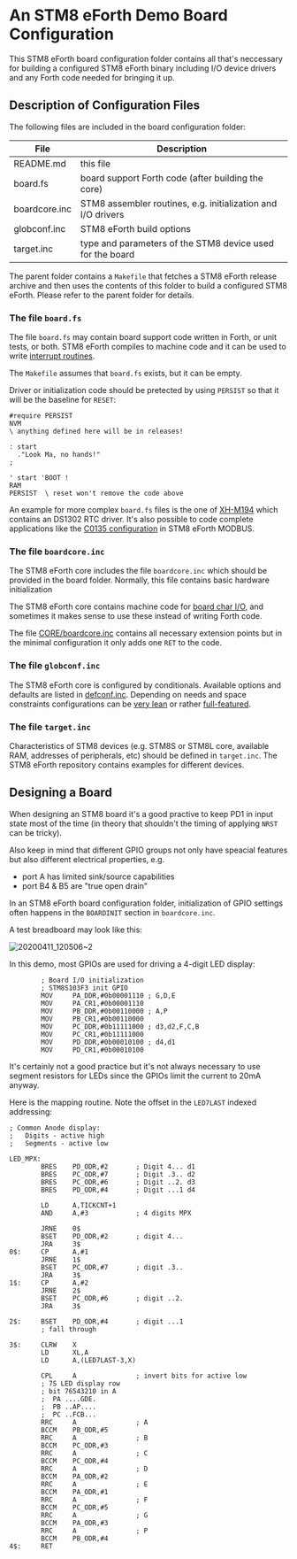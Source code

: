 # An STM8 eForth Demo Board Configuration

This STM8 eForth board configuration folder contains all that's neccessary for building a configured STM8 eForth binary including I/O device drivers and any Forth code needed for bringing it up.

## Description of Configuration Files
The following files are included in the board configuration folder:

File|Description
-|-
README.md|this file
board.fs|board support Forth code (after building the core)
boardcore.inc|STM8 assembler routines, e.g. initialization and I/O drivers
globconf.inc|STM8 eForth build options
target.inc|type and parameters of the STM8 device used for the board 

The parent folder contains a `Makefile` that fetches a STM8 eForth release archive and then uses the contents of this folder to build a configured STM8 eForth. Please refer to the parent folder for details.


### The file `board.fs`

The file `board.fs` may contain board support code written in Forth, or unit tests, or both. STM8 eForth compiles to machine code and it can be used to write [interrupt routines](https://github.com/TG9541/stm8ef/wiki/STM8-eForth-Interrupts). 

The `Makefile` assumes that `board.fs` exists, but it can be empty. 

Driver or initialization code should be pretected by using `PERSIST` so that it will be the baseline for `RESET`:

```Forth
#require PERSIST
NVM
\ anything defined here will be in releases!

: start
  ."Look Ma, no hands!"
;

' start 'BOOT !
RAM
PERSIST  \ reset won't remove the code above 
```

An example for more complex `board.fs` files is the one of [XH-M194](https://github.com/TG9541/stm8ef/blob/master/XH-M194/board.fs) which contains an DS1302 RTC driver. It's also possible to code complete applications like the [C0135 configuration](https://github.com/TG9541/stm8ef-modbus/tree/master/C0135) in STM8 eForth MODBUS.


### The file `boardcore.inc`

The STM8 eForth core includes the file `boardcore.inc` which should be provided in the board folder. Normally, this file contains basic hardware initialization 

The STM8 eForth core contains machine code for [board char I/O](https://github.com/TG9541/stm8ef/wiki/STM8-eForth-Board-Character-IO), and sometimes it makes sense to use these instead of writing Forth code.

The file [CORE/boardcore.inc](https://github.com/TG9541/stm8ef/blob/master/CORE/boardcore.inc) contains all necessary extension points but in the minimal configuration it only adds one `RET` to the code.

### The file `globconf.inc`

The STM8 eForth core is configured by conditionals. Available options and defaults are listed in [defconf.inc](https://github.com/TG9541/stm8ef/blob/master/inc/defconf.inc). Depending on needs and space constraints configurations can be [very lean](https://github.com/TG9541/stm8ef/tree/master/CORE) or rather [full-featured](https://github.com/TG9541/stm8ef/blob/master/MINDEV/globconf.inc).

### The file `target.inc`

Characteristics of STM8 devices (e.g. STM8S or STM8L core, available RAM, addresses of peripherals, etc) should be defined in `target.inc`. The STM8 eForth repository contains examples for different devices.

## Designing a Board
When designing an STM8 board it's a good practive to keep PD1 in input state most of the time (in theory that shouldn't the timing of applying `NRST` can be tricky).

Also keep in mind that different GPIO groups not only have speacial features but also different electrical properties, e.g.

* port A has limited sink/source capabilities
* port B4 & B5 are "true open drain"

In an STM8 eForth board configuration folder, initialization of GPIO settings often happens in the `BOARDINIT` section in `boardcore.inc`. 

A test breadboard may look like this:

![20200411_120506~2](https://user-images.githubusercontent.com/5466977/79041233-6f6bf380-7bee-11ea-8f6f-7c69a55cce32.jpg)

In this demo, most GPIOs are used for driving a 4-digit LED display:

```
        ; Board I/O initialization
        ; STM8S103F3 init GPIO
        MOV     PA_DDR,#0b00001110 ; G,D,E
        MOV     PA_CR1,#0b00001110
        MOV     PB_DDR,#0b00110000 ; A,P
        MOV     PB_CR1,#0b00110000
        MOV     PC_DDR,#0b11111000 ; d3,d2,F,C,B
        MOV     PC_CR1,#0b11111000
        MOV     PD_DDR,#0b00010100 ; d4,d1
        MOV     PD_CR1,#0b00010100
```

It's certainly not a good practice but it's not always necessary to use segment resistors for LEDs since the GPIOs limit the current to 20mA anyway. 

Here is the mapping routine. Note the offset in the `LED7LAST` indexed addressing:


```
; Common Anode display:
;   Digits - active high
;   Segments - active low

LED_MPX:
        BRES    PD_ODR,#2       ; Digit 4... d1
        BRES    PC_ODR,#7       ; Digit .3.. d2
        BRES    PC_ODR,#6       ; Digit ..2. d3
        BRES    PD_ODR,#4       ; Digit ...1 d4

        LD      A,TICKCNT+1
        AND     A,#3            ; 4 digits MPX

        JRNE    0$
        BSET    PD_ODR,#2       ; digit 4...
        JRA     3$
0$:     CP      A,#1
        JRNE    1$
        BSET    PC_ODR,#7       ; digit .3..
        JRA     3$
1$:     CP      A,#2
        JRNE    2$
        BSET    PC_ODR,#6       ; digit ..2.
        JRA     3$

2$:     BSET    PD_ODR,#4       ; digit ...1
        ; fall through

3$:     CLRW    X
        LD      XL,A
        LD      A,(LED7LAST-3,X)

        CPL     A               ; invert bits for active low
        ; 7S LED display row
        ; bit 76543210 in A
        ;  PA ....GDE.
        ;  PB ..AP....
        ;  PC ..FCB...
        RRC     A               ; A
        BCCM    PB_ODR,#5       
        RRC     A               ; B
        BCCM    PC_ODR,#3      
        RRC     A               ; C
        BCCM    PC_ODR,#4     
        RRC     A               ; D
        BCCM    PA_ODR,#2  
        RRC     A               ; E
        BCCM    PA_ODR,#1   
        RRC     A               ; F
        BCCM    PC_ODR,#5    
        RRC     A               ; G
        BCCM    PA_ODR,#3  
        RRC     A               ; P
        BCCM    PB_ODR,#4 
4$:     RET
```
